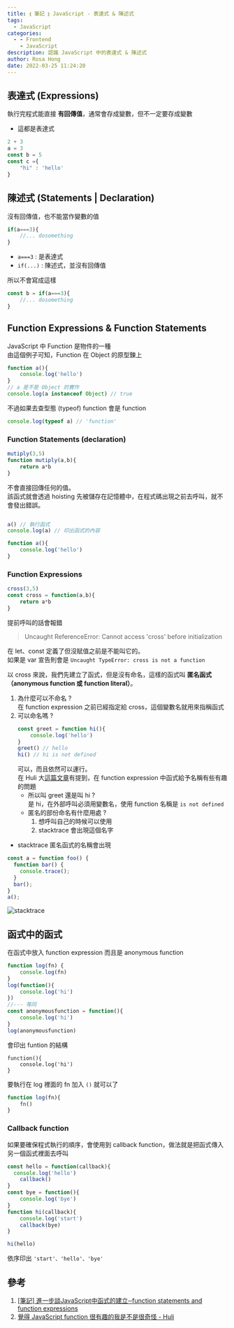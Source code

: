 ```yaml
---
title: ⟬ 筆記 ⟭ JavaScript - 表達式 & 陳述式
tags:
  - JavaScript
categories:
  - - Frontend
    - JavaScript
description: 認識 JavaScript 中的表達式 & 陳述式
author: Rosa Hong
date: 2022-03-25 11:24:20
---
```


## 表達式 (Expressions)
執行完程式能直接 **有回傳值**，通常會存成變數，但不一定要存成變數  

- 這都是表達式
```javascript
2 + 3
a = 3
const b = 5
const c ={
	"hi" : 'hello'
}
```

## 陳述式 (Statements | Declaration) 
沒有回傳值，也不能當作變數的值  

```javascript
if(a===3){
	//... dosomething
}
```
- `a===3` : 是表達式
- `if(...)` : 陳述式，並沒有回傳值

所以不會寫成這樣
```javascript
const b = if(a===3){
	//... dosomething
}
```

## Function Expressions & Function Statements

JavaScript 中 Function 是物件的一種    
由這個例子可知，Function 在 Object 的原型鍊上
```javascript
function a(){
	console.log('hello')
}
// a 是不是 Object 的實作
console.log(a instanceof Object) // true
```
不過如果去查型態 (typeof) function 會是 function 
```javascript
console.log(typeof a) // 'function'
```

### Function Statements (declaration)
```javascript
mutiply(3,5)
function mutiply(a,b){
	return a*b
}
```
不會直接回傳任何的值。  
該函式就會透過 hoisting 先被儲存在記憶體中，在程式碼出現之前去呼叫，就不會發出錯誤。
```javascript

a() // 執行函式
console.log(a) // 印出函式的內容

function a(){
	console.log('hello')
}
```

### Function Expressions
```javascript
cross(3,5) 
const cross = function(a,b){
	return a*b
}
```
提前呼叫的話會報錯
> Uncaught ReferenceError: Cannot access 'cross' before initialization

在 let、const 定義了但沒賦值之前是不能叫它的。  
如果是 var 宣告則會是 `Uncaught TypeError: cross is not a function`

以 cross 來說，我們先建立了函式，但是沒有命名，這樣的函式叫 **匿名函式（anonymous function 或 function literal）**。  

1. 為什麼可以不命名 ?   
	在 function expression 之前已經指定給 cross，這個變數名就用來指稱函式
2. 可以命名嗎 ?  
	```javascript
	const greet = function hi(){
		console.log('hello')
	}
	greet() // hello
	hi() // hi is not defined
	``` 
	可以，而且依然可以運行。  
	在 Huli 大[這篇文章](https://blog.huli.tw/2020/04/18/javascript-function-is-awesome/)有提到，在 function expression 中函式給予名稱有些有趣的問題
	- 所以叫 greet 還是叫 hi ?  
		是 hi，在外部呼叫必須用變數名，使用 function 名稱是 `is not defined`
	- 匿名的部份命名有什麼用處 ?
		1.  想呼叫自己的時候可以使用
		2. stacktrace 會出現這個名字

- stacktrace 匿名函式的名稱會出現
```javascript
const a = function foo() {
  function bar() {
    console.trace();
  }
  bar();
}
a();
```
![stacktrace](https://dsm01pap006files.storage.live.com/y4mBgzq2siu2WVu3eDN1OJz6Q8rPxMAKMf84yK2Z4Nw0PN6M8qYYBgOftVQ6BlFQwNEshSk-LjimjWZhNGvTzxLNNibhzJd03yNiG0zmDOJxVi2jjpGG1lqkTvEbr3v8a9GwI0IfOmnF3CwKa__lZB8T2uoXbF8PEQDU6-rLnuAFvLRk1ZIp8_QOjTJEX6AJ6AM?width=370&height=232&cropmode=none)


## 函式中的函式
在函式中放入 function expression 而且是 anonymous function
```javascript
function log(fn) {
	console.log(fn)
}
log(function(){
	console.log('hi')
})
//--- 等同
const anonymousfunction = function(){
	console.log('hi')
}
log(anonymousfunction)
```
會印出 funtion 的結構
```
function(){
	console.log('hi')
}
```

要執行在 log 裡面的 fn 加入 `()` 就可以了
```javascript
function log(fn){
	fn()
}
```
### Callback function 
如果要確保程式執行的順序，會使用到 callback function，做法就是把函式傳入另一個函式裡面去呼叫   

```javascript
const hello = function(callback){
  console.log('hello')
	callback()
}
const bye = function(){
	console.log('bye')
}
function hi(callback){
	console.log('start')
	callback(bye)
}

hi(hello)
```
依序印出 `'start'、'hello'、'bye'`

## 參考
1. [[筆記] 進一步談JavaScript中函式的建立─function statements and function expressions](https://pjchender.blogspot.com/2016/03/javascriptfunction-statements-and.html)
2. [覺得 JavaScript function 很有趣的我是不是很奇怪 - Huli](https://blog.huli.tw/2020/04/18/javascript-function-is-awesome/)